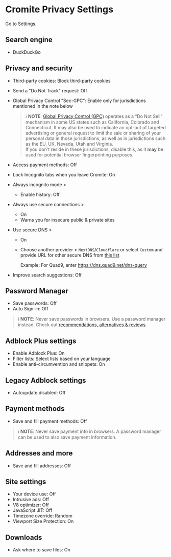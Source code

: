 # Cromite Privacy Settings

Go to Settings.



## Search engine
- DuckDuckGo



## Privacy and security
- Third-party cookies: Block third-party cookies
- Send a "Do Not Track" request: Off
- Global Privacy Control "Sec-GPC": Enable only for jurisdictions mentioned in the note below
  > :information_source: **NOTE**: [Global Privacy Control (GPC)](https://globalprivacycontrol.org/) operates as a “Do Not Sell” mechanism in some US states such as California, Colorado and Connecticut. It may also be used to indicate an opt-out of targeted advertising or general request to limit the sale or sharing of your personal data in those jurisdictions, as well as in jurisdictions such as the EU, UK, Nevada, Utah and Virginia.
  > <br>If you don't reside in these jurisdictions, disable this, as it **may** be used for potential browser fingerprinting purposes.

- Access payment methods: Off
- Lock Incognito tabs when you leave Cromite: On
- Always incognito mode >
  - Enable history: Off
- Always use secure connections >
  - On
  - Warns you for insecure public & private sites
- Use secure DNS >
  - On
  - Choose another provider > `NextDNS`/`Cloudflare` or select `Custom` and provide URL for other secure DNS from [this list](https://www.privacyguides.org/en/dns/#recommended-providers)

    Example: For Quad9, enter https://dns.quad9.net/dns-query

- Improve search suggestions: Off



## Password Manager
- Save passwords: Off
- Auto Sign-in: Off

> :information_source: **NOTE**: Never save passwords in browsers. Use a password manager instead. Check out [recommendations, alternatives & reviews](https://github.com/StellarSand/privacy-settings#recommendations-alternatives--reviews).



## Adblock Plus settings
- Enable Adblock Plus: On
- Filter lists: Select lists based on your language
- Enable anti-circumvention and snippets: On



## Legacy Adblock settings
- Autoupdate disabled: Off



## Payment methods
- Save and fill payment methods: Off

> :information_source: **NOTE**: Never save payment info in browsers. A password manager can be used to also save payment information.



## Addresses and more
- Save and fill addresses: Off



## Site settings
- Your device use: Off
- Intrusive ads: Off
- V8 optimizer: Off
- JavaScript JIT: Off
- Timezone override: Random
- Viewport Size Protection: On



## Downloads
- Ask where to save files: On